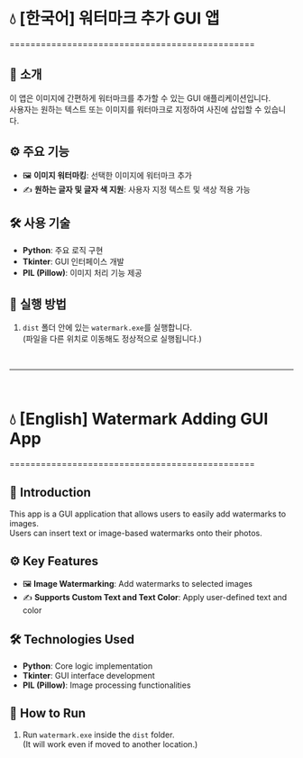 # 💧 [한국어] 워터마크 추가 GUI 앱
===============================================

## 📌 소개
이 앱은 이미지에 간편하게 워터마크를 추가할 수 있는 GUI 애플리케이션입니다.  
사용자는 원하는 텍스트 또는 이미지를 워터마크로 지정하여 사진에 삽입할 수 있습니다.

## ⚙️ 주요 기능
- 🖼️ **이미지 워터마킹**: 선택한 이미지에 워터마크 추가  
- ✍️ **원하는 글자 및 글자 색 지원**: 사용자 지정 텍스트 및 색상 적용 가능  

## 🛠️ 사용 기술
- **Python**: 주요 로직 구현  
- **Tkinter**: GUI 인터페이스 개발  
- **PIL (Pillow)**: 이미지 처리 기능 제공  

## 🚀 실행 방법
1. `dist` 폴더 안에 있는 `watermark.exe`를 실행합니다.  
   (파일을 다른 위치로 이동해도 정상적으로 실행됩니다.)  

<br>

---

<br>

# 💧 [English] Watermark Adding GUI App  
===============================================  

## 📌 Introduction  
This app is a GUI application that allows users to easily add watermarks to images.  
Users can insert text or image-based watermarks onto their photos.  

## ⚙️ Key Features  
- 🖼️ **Image Watermarking**: Add watermarks to selected images  
- ✍️ **Supports Custom Text and Text Color**: Apply user-defined text and color  

## 🛠️ Technologies Used  
- **Python**: Core logic implementation  
- **Tkinter**: GUI interface development  
- **PIL (Pillow)**: Image processing functionalities  

## 🚀 How to Run  
1. Run `watermark.exe` inside the `dist` folder.  
   (It will work even if moved to another location.)  
   
